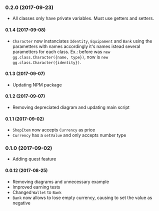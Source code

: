 ### 0.2.0 (2017-09-23)

- All classes only have private variables. Must use getters and setters.

#### 0.1.4 (2017-09-08)

- `Character` now instanciates `Identity`, `Equipament` and `Bank` using the
parametters with names accordingly it's names istead several parametters for
each class. Ex.: before was `new gg.class.Character({name, type})`, now is
`new gg.class.Character({identity})`.

#### 0.1.3 (2017-09-07)

- Updating NPM package

#### 0.1.2 (2017-09-07)

- Removing depreciated diagram and updating main script

#### 0.1.1 (2017-09-02)

- `ShopItem` now accepts `Currency` as price
- `Currency` has a `setValue` and only accepts number type

### 0.1.0 (2017-09-02)

- Adding quest feature

#### 0.0.12 (2017-08-25)

- Removing diagrams and unnecessary example
- Improved earning tests
- Changed `Wallet` to `Bank`
- `Bank` now allows to lose empty currency, causing to set the value as negative
